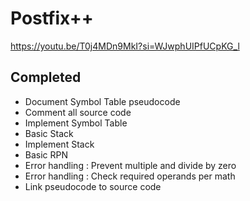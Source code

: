 # Postfix++

https://youtu.be/T0j4MDn9MkI?si=WJwphUIPfUCpKG_l

## Completed 

* Document Symbol Table pseudocode 
* Comment all source code
* Implement Symbol Table
* Basic Stack
* Implement Stack
* Basic RPN
* Error handling : Prevent multiple and divide by zero 
* Error handling : Check required operands per math 
* Link pseudocode to source code